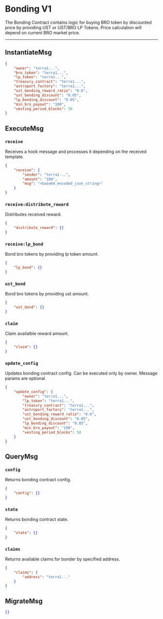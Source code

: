 # Bonding V1

The Bonding Contract contains logic for buying BRO token by discounted price by providing UST or UST/BRO LP Tokens.
Price calculation will depend on current BRO market price.

---

## InstantiateMsg

```json
{
    "owner": "terra1...",
    "bro_token": "terra1...",
    "lp_token": "terra1...",
    "treasury_contract": "terra1...",
    "astroport_factory": "terra1...",
    "ust_bonding_reward_ratio": "0.6",
    "ust_bonding_discount": "0.05",
    "lp_bonding_discount": "0.05",
    "min_bro_payout": "100",
    "vesting_period_blocks": 50
}
```

## ExecuteMsg

### `receive`

Receives a hook message and processes it depending on the received template.

```json
{
    "receive": {
        "sender": "terra1...",
        "amount": "100",
        "msg": "<base64_encoded_json_string>"
    }
}
```

### `receive:distribute_reward`

Distributes received reward.

```json
{
    "distribute_reward": {}
}
```

### `receive:lp_bond`

Bond bro tokens by providing lp token amount.

```json
{
    "lp_bond": {}
}
```

### `ust_bond`

Bond bro tokens by providing ust amount.

```json
{
    "ust_bond": {}
}
```

### `claim`

Claim availalble reward amount.

```json
{
    "claim": {}
}
```

### `update_config`

Updates bonding contract config. Can be executed only by owner.
Message params are optional.

```json
{
    "update_config": {
        "owner": "terra1...",
        "lp_token": "terra1...",
        "treasury_contract": "terra1...",
        "astroport_factory": "terra1...",
        "ust_bonding_reward_ratio": "0.6",
        "ust_bonding_discount": "0.05",
        "lp_bonding_discount": "0.05",
        "min_bro_payout": "100",
        "vesting_period_blocks": 50
    }
}
```

## QueryMsg

### `config`

Returns bonding contract config.

```json
{
    "config": {}
}
```

### `state`

Returns bonding contract state.

```json
{
    "state": {}
}
```

### `claims`

Returns available claims for bonder by specified address.

```json
{
    "claims": {
        "address": "terra1..."
    }
}
```

## MigrateMsg

```json
{}
```
